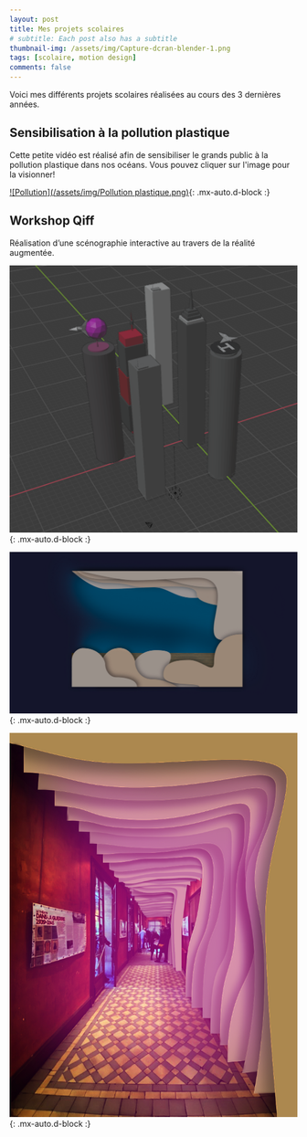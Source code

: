 ```yaml
---
layout: post
title: Mes projets scolaires
# subtitle: Each post also has a subtitle
thumbnail-img: /assets/img/Capture-dcran-blender-1.png
tags: [scolaire, motion design]
comments: false
---
```


Voici mes différents projets scolaires réalisées au cours des 3 dernières années.

## Sensibilisation à la pollution plastique

Cette petite vidéo est réalisé afin de sensibiliser le grands public à la pollution plastique dans nos océans.
Vous pouvez cliquer sur l'image pour la visionner!

[![Pollution](/assets/img/Pollution plastique.png)](https://www.youtube.com/watch?v=sqdEwO4ssbc){: .mx-auto.d-block :}


## Workshop Qiff

Réalisation d’une scénographie interactive au travers de la réalité augmentée.

![Qiff1](/assets/img/Capture-dcran-blender-1.png){: .mx-auto.d-block :}

![Qiff2](/assets/img/bar-2.png){: .mx-auto.d-block :}

![Qiff3](/assets/img/quiff.png){: .mx-auto.d-block :}
